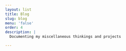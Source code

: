 ```yaml
---
layout: list
title: Blog
slug: blog
menu: 'false'
order: 4
description: |
  Documenting my miscellaneous thinkings and projects

---
```


